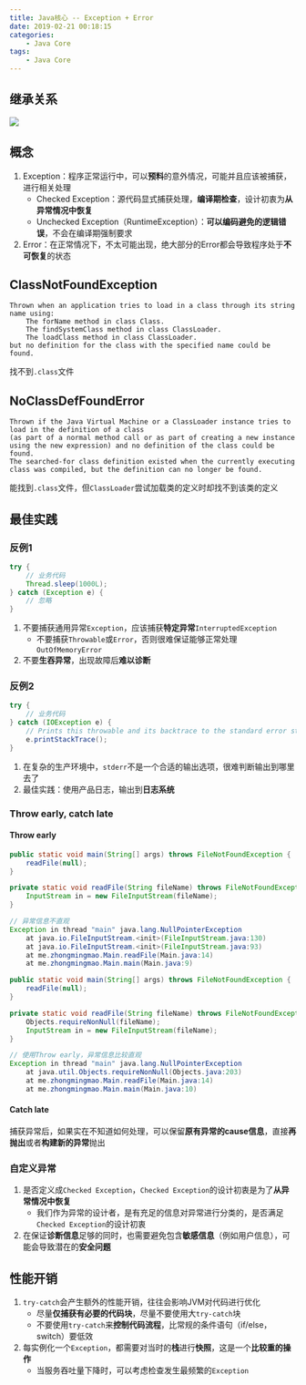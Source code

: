 ```yaml
---
title: Java核心 -- Exception + Error
date: 2019-02-21 00:18:15
categories:
    - Java Core
tags:
    - Java Core
---
```


## 继承关系
<img src="https://java-core-1253868755.cos.ap-guangzhou.myqcloud.com/java-core-exception.png" />

<!-- more -->

## 概念
1. Exception：程序正常运行中，可以**预料**的意外情况，可能并且应该被捕获，进行相关处理
    - Checked Exception：源代码显式捕获处理，**编译期检查**，设计初衷为**从异常情况中恢复**
    - Unchecked Exception（RuntimeException）：**可以编码避免的逻辑错误**，不会在编译期强制要求
2. Error：在正常情况下，不太可能出现，绝大部分的Error都会导致程序处于**不可恢复**的状态

## ClassNotFoundException
```
Thrown when an application tries to load in a class through its string name using:
    The forName method in class Class.
    The findSystemClass method in class ClassLoader.
    The loadClass method in class ClassLoader.
but no definition for the class with the specified name could be found.
```
找不到`.class`文件

## NoClassDefFoundError
```
Thrown if the Java Virtual Machine or a ClassLoader instance tries to load in the definition of a class
(as part of a normal method call or as part of creating a new instance using the new expression) and no definition of the class could be found.
The searched-for class definition existed when the currently executing class was compiled, but the definition can no longer be found.
```
能找到`.class`文件，但`ClassLoader`尝试加载类的定义时却找不到该类的定义

## 最佳实践

### 反例1
```java
try {
    // 业务代码
    Thread.sleep(1000L);
} catch (Exception e) {
    // 忽略
}
```
1. 不要捕获通用异常`Exception`，应该捕获**特定异常**`InterruptedException`
    - 不要捕获`Throwable`或`Error`，否则很难保证能够正常处理`OutOfMemoryError`
2. 不要**生吞异常**，出现故障后**难以诊断**

### 反例2
```java
try {
    // 业务代码
} catch (IOException e) {
    // Prints this throwable and its backtrace to the standard error stream.
    e.printStackTrace();
}
```
1. 在复杂的生产环境中，`stderr`不是一个合适的输出选项，很难判断输出到哪里去了
2. 最佳实践：使用产品日志，输出到**日志系统**

### Throw early, catch late

#### Throw early
```java
public static void main(String[] args) throws FileNotFoundException {
    readFile(null);
}

private static void readFile(String fileName) throws FileNotFoundException {
    InputStream in = new FileInputStream(fileName);
}

// 异常信息不直观
Exception in thread "main" java.lang.NullPointerException
	at java.io.FileInputStream.<init>(FileInputStream.java:130)
	at java.io.FileInputStream.<init>(FileInputStream.java:93)
	at me.zhongmingmao.Main.readFile(Main.java:14)
	at me.zhongmingmao.Main.main(Main.java:9)
```
```java
public static void main(String[] args) throws FileNotFoundException {
    readFile(null);
}

private static void readFile(String fileName) throws FileNotFoundException {
    Objects.requireNonNull(fileName);
    InputStream in = new FileInputStream(fileName);
}

// 使用Throw early，异常信息比较直观
Exception in thread "main" java.lang.NullPointerException
	at java.util.Objects.requireNonNull(Objects.java:203)
	at me.zhongmingmao.Main.readFile(Main.java:14)
	at me.zhongmingmao.Main.main(Main.java:10)
```

#### Catch late
捕获异常后，如果实在不知道如何处理，可以保留**原有异常的cause信息**，直接**再抛出**或者**构建新的异常**抛出

### 自定义异常
1. 是否定义成`Checked Exception`，`Checked Exception`的设计初衷是为了**从异常情况中恢复**
    - 我们作为异常的设计者，是有充足的信息对异常进行分类的，是否满足`Checked Exception`的设计初衷
2. 在保证**诊断信息**足够的同时，也需要避免包含**敏感信息**（例如用户信息），可能会导致潜在的**安全问题**

## 性能开销
1. `try-catch`会产生额外的性能开销，往往会影响JVM对代码进行优化
    - 尽量**仅捕获有必要的代码块**，尽量不要使用大`try-catch`块
    - 不要使用`try-catch`来**控制代码流程**，比常规的条件语句（if/else，switch）要低效
2. 每实例化一个`Exception`，都需要对当时的**栈**进行**快照**，这是一个**比较重的操作**
    - 当服务吞吐量下降时，可以考虑检查发生最频繁的`Exception`

<!-- indicate-the-source -->
